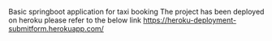 Basic springboot application for taxi booking
The project has been deployed on heroku please refer to the below link
https://heroku-deployment-submitform.herokuapp.com/
